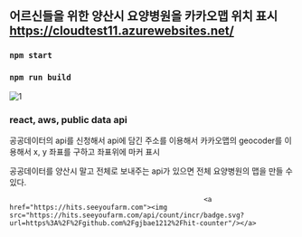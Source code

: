 ## 어르신들을 위한 양산시 요양병원을 카카오맵 위치 표시 https://cloudtest11.azurewebsites.net/

### `npm start`

### `npm run build`

![1](https://user-images.githubusercontent.com/85939078/173973020-93e6cf46-159a-4db4-9656-9e5149341c5c.PNG)

### react, aws, public data api 

공공데이터의 api를 신청해서 api에 담긴 주소를 이용해서 카카오맵의 geocoder를 이용해서 x, y 좌표를 구하고 좌표위에 마커 표시

공공데이터를 양산시 말고 전체로 보내주는 api가 있으면 전체 요양병원의 맵을 만들 수 있다.

                                                    <a href="https://hits.seeyoufarm.com"><img src="https://hits.seeyoufarm.com/api/count/incr/badge.svg?url=https%3A%2F%2Fgithub.com%2Fgjbae1212%2Fhit-counter"/></a>                        
